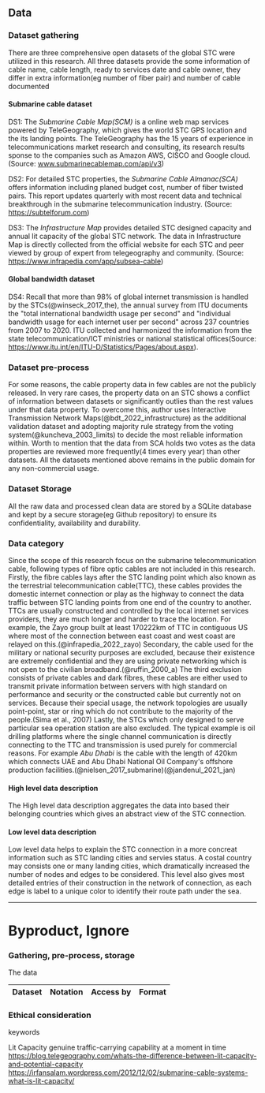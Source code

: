 ## Data

### Dataset gathering
There are three comprehensive open datasets of the global STC were utilized in this research. All three datasets provide the some information of cable name, cable length, ready to services date and cable owner, they differ in extra information(eg number of fiber pair) and number of cable documented

#### Submarine cable dataset
DS1: The _Submarine Cable Map(SCM)_ is a online web map services powered by TeleGeography, which gives the world STC GPS location and the its landing points. The TeleGeography has the 15 years of experience in telecommunications market research and consulting, its research results sponse to the companies such as Amazon AWS, CISCO and Google cloud. (Source: www.submarinecablemap.com/api/v3)

DS2: For detailed STC properties, the _Submarine Cable Almanac(SCA)_ offers information including planed budget cost, number of fiber twisted pairs. This report updates quarterly with most recent data and technical breakthrough in the submarine telecommunication industry. (Source: https://subtelforum.com)

DS3: The _Infrastructure Map_ provides detailed STC designed capacity and annual lit capacity of the global STC network. The data in Infrastructure Map is directly collected from the official website for each STC and peer viewed by group of expert from telegeography and community. (Source: https://www.infrapedia.com/app/subsea-cable)

#### Global bandwidth dataset
DS4: Recall that more than 98% of global internet transmission is handled by the STCs(@winseck_2017_the), the annual survey from ITU documents the "total international bandwidth usage per second" and "individual bandwidth usage for each internet user per second" across 237 countries from 2007 to 2020. ITU collected and harmonized the information from the state telecommunication/ICT ministries or national statistical offices(Source: https://www.itu.int/en/ITU-D/Statistics/Pages/about.aspx).

### Dataset pre-process

For some reasons, the cable property data in few cables are not the publicly released. In very rare cases, the property data on an STC shows a conflict of information between datasets or significantly outlies than the rest values under that data property. To overcome this, author uses Interactive Transmission Network Maps(@bdt_2022_infrastructure) as the additional validation dataset and adopting majority rule strategy from the voting system(@kuncheva_2003_limits) to decide the most reliable information within. Worth to mention that the data from SCA holds two votes as the data properties are reviewed more frequently(4 times every year) than other datasets. All the datasets mentioned above remains in the public domain for any non-commercial usage.

### Dataset Storage
All the raw data and processed clean data are stored by a SQLite database and kept by a secure storage(eg Github repository) to ensure its confidentiality, availability and durability.



### Data category
Since the scope of this research focus on the submarine telecommunication cable, following types of fibre optic cables are not included in this research. Firstly, the fibre cables lays after the STC landing point which also known as the terrestrial telecommunication cable(TTC), these cables provides the domestic internet connection or play as the highway to connect the data traffic between STC landing points from one end of the country to another. TTCs are usually constructed and controlled by the local internet services providers, they are much longer and harder to trace the location. For example, the Zayo group built at least 170222km of TTC in contiguous US where most of the connection between east coast and west coast are relayed on this.(@infrapedia_2022_zayo) Secondary, the cable used for the military or national security purposes are excluded, because their existence are extremely confidential and they are using private networking which is not open to the civilian broadband.(@ruffin_2000_a) The third exclusion consists of private cables and dark fibres, these cables are either used to transmit private information between servers with high standard on performance and security or the constructed cable but currently not on services. Because their special usage, the network topologies are usually point-point, star or ring which do not contribute to the majority of the people.(Sima et al., 2007) Lastly, the STCs which only designed to serve particular sea operation station are also excluded. The typical example is oil drilling platforms where the single channel communication is directly connecting to the TTC and transmission is used purely for commercial reasons. For example _Abu Dhabi_ is the cable with the length of 420km which connects UAE and Abu Dhabi National Oil Company's offshore production facilities.(@nielsen_2017_submarine)(@jandenul_2021_jan)


#### High level data description


The High level data description aggregates the data into based their belonging countries which gives an abstract view of the STC connection. 


#### Low level data description

Low level data helps to explain the STC connection in a more concreat information such as STC landing cities and servies status. A costal country may consists one or many landing cities, which dramatically increased the number of nodes and edges to be considered. This level also gives most detailed entries of their construction in the network of connection, as each edge is label to a unique color to identify their route path under the sea.


--- 
# Byproduct, Ignore 

### Gathering, pre-process, storage

The data

|Dataset|Notation|Access by|Format|
|---|---|---|---|

### Ethical consideration







keywords

Lit Capacity
    genuine traffic-carrying capability at a moment in time
    https://blog.telegeography.com/whats-the-difference-between-lit-capacity-and-potential-capacity
    https://irfansalam.wordpress.com/2012/12/02/submarine-cable-systems-what-is-lit-capacity/